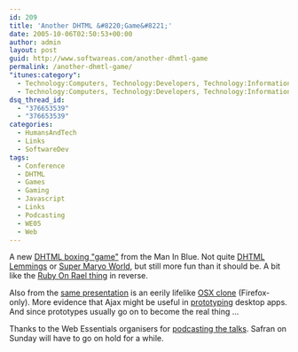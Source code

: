 ```yaml
---
id: 209
title: 'Another DHTML &#8220;Game&#8221;'
date: 2005-10-06T02:50:53+00:00
author: admin
layout: post
guid: http://www.softwareas.com/another-dhmtl-game
permalink: /another-dhmtl-game/
"itunes:category":
  - Technology:Computers, Technology:Developers, Technology:Information
  - Technology:Computers, Technology:Developers, Technology:Information
dsq_thread_id:
  - "376653539"
  - "376653539"
categories:
  - HumansAndTech
  - Links
  - SoftwareDev
tags:
  - Conference
  - DHTML
  - Games
  - Gaming
  - Javascript
  - Links
  - Podcasting
  - WE05
  - Web
---
```

A new [DHTML boxing "game"](http://www.themaninblue.com/writing/perspective/2005/10/05/boxing/index.htm) from the Man In Blue. Not quite [DHTML Lemmings](http://193.151.73.87/games/lemmings/) or [Super Maryo World](www.janis.or.jp/users/segabito/JavaScriptMaryo.html), but still more fun than it should be. A bit like the [Ruby On Rael thing](http://www.intertwingly.net/blog/2005/08/07/Visual-Pun) in reverse.

Also from the [same presentation](http://www.themaninblue.com/writing/)  is an eerily lifelike [OSX clone](http://www.themaninblue.com/writing/perspective/2005/10/05/osx/index.htm) (Firefox-only). More evidence that Ajax might be useful in [prototyping](http://www.softwareas.com/prototyping-desktop-apps-with-ajax)  desktop apps. And since prototypes usually go on to become the real thing ...

Thanks to the Web Essentials organisers for [podcasting the talks](http://we05.com/podcast/). Safran on Sunday will have to go on hold for a while.
